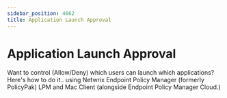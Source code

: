 ```yaml
---
sidebar_position: 4662
title: Application Launch Approval
---
```


# Application Launch Approval

Want to control (Allow/Deny) which users can launch which applications? Here's how to do it.. using Netwrix Endpoint Policy Manager (formerly PolicyPak) LPM and Mac Client (alongside Endpoint Policy Manager Cloud.)